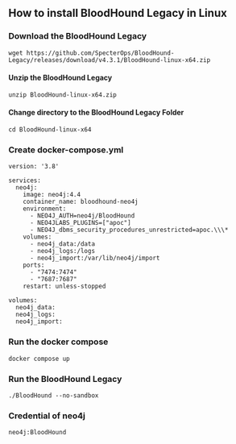 ## How to install BloodHound Legacy in Linux

### Download the BloodHound Legacy 

```
wget https://github.com/SpecterOps/BloodHound-Legacy/releases/download/v4.3.1/BloodHound-linux-x64.zip
```
#### Unzip the BloodHound Legacy

```
unzip BloodHound-linux-x64.zip
```

#### Change directory to the BloodHound Legacy Folder

```
cd BloodHound-linux-x64
```

### Create docker-compose.yml

```
version: '3.8'

services:
  neo4j:
    image: neo4j:4.4
    container_name: bloodhound-neo4j
    environment:
      - NEO4J_AUTH=neo4j/BloodHound
      - NEO4JLABS_PLUGINS=["apoc"]
      - NEO4J_dbms_security_procedures_unrestricted=apoc.\\\*
    volumes:
      - neo4j_data:/data
      - neo4j_logs:/logs
      - neo4j_import:/var/lib/neo4j/import
    ports:
      - "7474:7474"
      - "7687:7687"
    restart: unless-stopped

volumes:
  neo4j_data:
  neo4j_logs:
  neo4j_import:

```


### Run the docker compose

```
docker compose up
```

### Run the BloodHound Legacy 

```
./BloodHound --no-sandbox
```

### Credential of neo4j

```
neo4j:BloodHound
```
